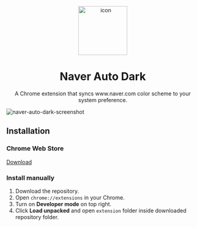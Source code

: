 <p align="center">
  <img src="https://user-images.githubusercontent.com/19797697/126931683-6afad2d7-b36b-416f-8388-bdec310c7da8.png" alt="icon" width="128" />
</p>

<h1 align="center">Naver Auto Dark</h1>
<p align="center">A Chrome extension that syncs www.naver.com color scheme to your system preference.</p>

![naver-auto-dark-screenshot](https://user-images.githubusercontent.com/19797697/126921340-59bdc8a2-dbcc-4d87-9b2e-61fb45f144e2.png)

## Installation

### Chrome Web Store

[Download](https://chrome.google.com/webstore/detail/naver-auto-dark/epeidedojkklofabbpbmbpogmojniiai)

### Install manually

1. Download the repository.
2. Open `chrome://extensions` in your Chrome.
3. Turn on **Developer mode** on top right.
4. Click **Load unpacked** and open `extension` folder inside downloaded repository folder.
